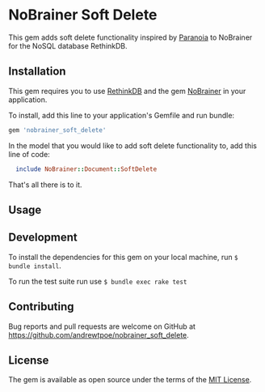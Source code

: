 # NoBrainer Soft Delete

This gem adds soft delete functionality inspired by [Paranoia](https://github.com/rubysherpas/paranoia) to NoBrainer for the NoSQL database RethinkDB.



## Installation

This gem requires you to use [RethinkDB](https://rethinkdb.com/) and the gem [NoBrainer](https://github.com/nviennot/nobrainer) in your application.

To install, add this line to your application's Gemfile and run bundle:

```ruby
gem 'nobrainer_soft_delete'
```

In the model that you would like to add soft delete functionality to, add this line of code:

```ruby
  include NoBrainer::Document::SoftDelete
```

That's all there is to it. 

## Usage


## Development

To install the dependencies for this gem on your local machine, run `$ bundle install`.

To run the test suite run use `$ bundle exec rake test`

## Contributing

Bug reports and pull requests are welcome on GitHub at https://github.com/andrewtpoe/nobrainer_soft_delete.


## License

The gem is available as open source under the terms of the [MIT License](http://opensource.org/licenses/MIT).

